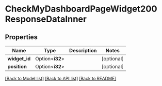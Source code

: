 # CheckMyDashboardPageWidget200ResponseDataInner

## Properties

Name | Type | Description | Notes
------------ | ------------- | ------------- | -------------
**widget_id** | Option<**i32**> |  | [optional]
**position** | Option<**i32**> |  | [optional]

[[Back to Model list]](../README.md#documentation-for-models) [[Back to API list]](../README.md#documentation-for-api-endpoints) [[Back to README]](../README.md)


